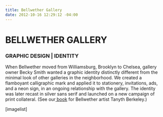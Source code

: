 ```yaml
---
title: Bellwether Gallery
date: 2012-10-16 12:29:12 -04:00
---
```


<h1>BELLWETHER GALLERY</h1>
<h3>GRAPHIC DESIGN | IDENTITY</h3>
When Bellwether moved from Williamsburg, Brooklyn to Chelsea, gallery owner Becky Smith wanted a graphic identity distinctly different from<span> the minimal look of other galleries in the neighborhood</span>. We created a flamboyant calligraphic mark and applied it to stationery, invitations, ads, and a neon sign, in an ongoing relationship with the gallery. The identity was later recast in silver sans serif and launched on a new campaign of print collateral. (See our<a href="http://thegraphicsoffice.com/portfolio/tanyth-berkeley-the-frequency/"> book</a> for Bellwether artist Tanyth Berkeley.)


[imagelist]
